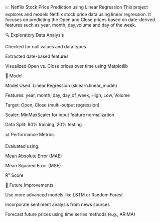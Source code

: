 📈 Netflix Stock Price Prediction using Linear Regression
This project explores and models Netflix stock price data using linear regression. It focuses on predicting the Open and Close prices based on date-derived features such as year, month, day,volume and day of the week.

🔍 Exploratory Data Analysis

Checked for null values and data types

Extracted date-based features

Visualized Open vs. Close prices over time using Matplotlib

🧠 Model

Model Used: Linear Regression (sklearn.linear_model)

Features: year, month, day, day_of_week, High, Low, Volume

Target: Open, Close (multi-output regression)

Scaler: MinMaxScaler for input feature normalization

Data Split: 80% training, 20% testing

📊 Performance Metrics

Evaluated using:

Mean Absolute Error (MAE)

Mean Squared Error (MSE)

R² Score

🚀 Future Improvements

Use more advanced models like LSTM or Random Forest

Incorporate sentiment analysis from news sources

Forecast future prices using time series methods (e.g., ARIMA)

